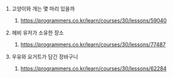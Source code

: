 1. 고양이와 개는 몇 마리 있을까
   1. https://programmers.co.kr/learn/courses/30/lessons/59040

2. 헤비 유저가 소유한 장소
   1. https://programmers.co.kr/learn/courses/30/lessons/77487

3. 우유와 요거트가 담긴 장바구니
   1. https://programmers.co.kr/learn/courses/30/lessons/62284